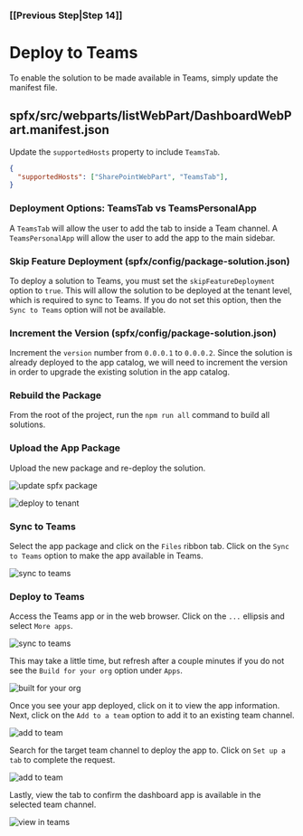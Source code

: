 ### [[Previous Step|Step 14]]

# Deploy to Teams

To enable the solution to be made available in Teams, simply update the manifest file.

## spfx/src/webparts/listWebPart/DashboardWebPart.manifest.json

Update the `supportedHosts` property to include `TeamsTab`.

```json
{
  "supportedHosts": ["SharePointWebPart", "TeamsTab"],
}
```

### Deployment Options: TeamsTab vs TeamsPersonalApp

A `TeamsTab` will allow the user to add the tab to inside a Team channel. A `TeamsPersonalApp` will allow the user to add the app to the main sidebar.

### Skip Feature Deployment (spfx/config/package-solution.json)

To deploy a solution to Teams, you must set the `skipFeatureDeployment` option to `true`. This will allow the solution to be deployed at the tenant level, which is required to sync to Teams. If you do not set this option, then the `Sync to Teams` option will not be available.

### Increment the Version (spfx/config/package-solution.json)

Increment the `version` number from `0.0.0.1` to `0.0.0.2`. Since the solution is already deployed to the app catalog, we will need to increment the version in order to upgrade the existing solution in the app catalog.

### Rebuild the Package

From the root of the project, run the ```npm run all``` command to build all solutions.

### Upload the App Package

Upload the new package and re-deploy the solution.

![update spfx package](/gunjandatta/sp-dashboard/wiki/images/updateSPFxPackage.png)

![deploy to tenant](/gunjandatta/sp-dashboard/wiki/images/deployToTenant.png)

### Sync to Teams

Select the app package and click on the `Files` ribbon tab. Click on the `Sync to Teams` option to make the app available in Teams.

![sync to teams](/gunjandatta/sp-dashboard/wiki/images/syncToTeams.png)

### Deploy to Teams

Access the Teams app or in the web browser. Click on the `...` ellipsis and select `More apps`.

![sync to teams](/gunjandatta/sp-dashboard/wiki/images/teamsMoreApps.png)

This may take a little time, but refresh after a couple minutes if you do not see the `Build for your org` option under `Apps`.

![built for your org](/gunjandatta/sp-dashboard/wiki/images/teamsBuiltForYourOrg.png)

Once you see your app deployed, click on it to view the app information. Next, click on the `Add to a team` option to add it to an existing team channel.

![add to team](/gunjandatta/sp-dashboard/wiki/images/addToTeam.png)

Search for the target team channel to deploy the app to. Click on `Set up a tab` to complete the request.

![add to team](/gunjandatta/sp-dashboard/wiki/images/selectATeam.png)

Lastly, view the tab to confirm the dashboard app is available in the selected team channel.

![view in teams](/gunjandatta/sp-dashboard/wiki/images/viewInTeams.png)